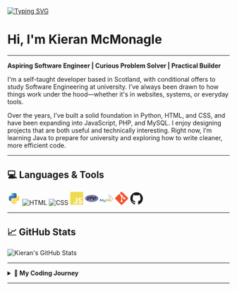 <a align="center" href="https://git.io/typing-svg">
  <img src="https://readme-typing-svg.herokuapp.com?font=Righteous&size=50&pause=1000&color=4874c4&center=true&vCenter=true&random=false&width=500&height=70&lines=Welcome!;I'm+Kieran+McMonagle" alt="Typing SVG" />
</a>

# Hi, I'm Kieran McMonagle

---

**Aspiring Software Engineer | Curious Problem Solver | Practical Builder**

I'm a self-taught developer based in Scotland, with conditional offers to study Software Engineering at university. I’ve always been drawn to how things work under the hood—whether it's in websites, systems, or everyday tools.

Over the years, I’ve built a solid foundation in Python, HTML, and CSS, and have been expanding into JavaScript, PHP, and MySQL. I enjoy designing projects that are both useful and technically interesting. Right now, I’m learning Java to prepare for university and exploring how to write cleaner, more efficient code.

---

## 💻 Languages & Tools

<p align="left">
  <img src="https://github.com/devicons/devicon/blob/master/icons/python/python-original.svg" width="30" alt="Python"/>
  <img src="https://cdn.jsdelivr.net/gh/devicons/devicon/icons/html5/html5-plain.svg" width="30" alt="HTML"/>
  <img src="https://cdn.jsdelivr.net/gh/devicons/devicon/icons/css3/css3-plain.svg" width="30" alt="CSS"/>
  <img src="https://github.com/devicons/devicon/blob/master/icons/javascript/javascript-plain.svg" width="30" alt="JavaScript"/>
  <img src="https://github.com/devicons/devicon/blob/master/icons/php/php-original.svg" width="30" alt="PHP"/>
  <img src="https://github.com/devicons/devicon/blob/master/icons/mysql/mysql-original-wordmark.svg" width="30" alt="MySQL"/>
  <img src="https://github.com/devicons/devicon/blob/master/icons/git/git-original.svg" width="30" alt="Git"/>
  <img src="https://github.com/devicons/devicon/blob/master/icons/github/github-original.svg" width="30" alt="GitHub"/>
</p>

---

## 📈 GitHub Stats

![Kieran's GitHub Stats](https://github-readme-stats.vercel.app/api?username=Kieranmcm07&show_icons=true&theme=dark)

---

<details>
  <summary><strong>📖 My Coding Journey</strong></summary>

My coding journey began with Scratch when I was 8 years old—those colorful blocks introduced me to the logic behind software. By 11, I was creating websites using HTML and CSS, and by 13, I’d moved on to Python.

Since then, I’ve continued to learn and build, experimenting with web projects, small games, and backend tools. I’ve added JavaScript, PHP, and some MySQL to my skill set along the way. Recently, I’ve started learning Java to better understand object-oriented programming in preparation for university.

I enjoy building things that solve problems or teach me something new—and I’m excited to keep growing as a developer.
</details>

---
